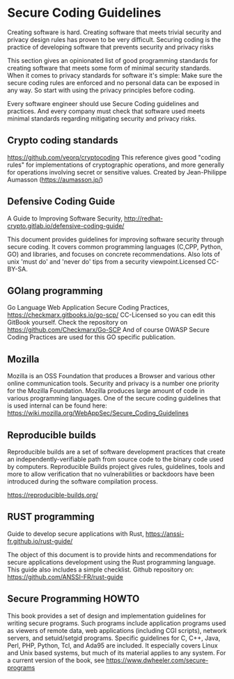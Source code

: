 #  Secure Coding Guidelines


Creating software is hard. Creating software that meets trivial security
and privacy design rules has proven to be very difficult. Securing
coding is the practice of developing software that prevents security and
privacy risks

This section gives an opinionated list of good programming standards for
creating software that meets some form of minimal security standards.
When it comes to privacy standards for software it\'s simple: Make sure
the secure coding rules are enforced and no personal data can be exposed
in any way. So start with using the privacy principles before coding.

Every software engineer should use Secure Coding guidelines and
practices. And every company must check that software used meets minimal
standards regarding mitigating security and privacy risks.

## Crypto coding standards

<https://github.com/veorq/cryptocoding> This reference gives good
\"coding rules\" for implementations of cryptographic operations, and
more generally for operations involving secret or sensitive values.
Created by Jean-Philippe Aumasson (<https://aumasson.jp/>)

## Defensive Coding Guide

A Guide to Improving Software Security,
<http://redhat-crypto.gitlab.io/defensive-coding-guide/>

This document provides guidelines for improving software security
through secure coding. It covers common programming languages (C,CPP,
Python, GO) and libraries, and focuses on concrete recommendations. Also
lots of unix \'must do\' and \'never do\' tips from a security
viewpoint.Licensed CC-BY-SA.

## GOlang programming

Go Language Web Application Secure Coding Practices,
<https://checkmarx.gitbooks.io/go-scp/> CC-Licensed so you can edit this
GitBook yourself. Check the repository on
<https://github.com/Checkmarx/Go-SCP> And of course OWASP Secure Coding
Practices are used for this GO specific publication.

## Mozilla

Mozilla is an OSS Foundation that produces a Browser and various other
online communication tools. Security and privacy is a number one
priority for the Mozilla Foundation. Mozilla produces large amount of
code in various programming languages. One of the secure coding
guidelines that is used internal can be found here:
<https://wiki.mozilla.org/WebAppSec/Secure_Coding_Guidelines>

## Reproducible builds

Reproducible builds are a set of software development practices that
create an independently-verifiable path from source code to the binary
code used by computers. Reproducible Builds project gives rules,
guidelines, tools and more to allow verification that no vulnerabilities
or backdoors have been introduced during the software compilation
process.

<https://reproducible-builds.org/>

## RUST programming

Guide to develop secure applications with Rust,
<https://anssi-fr.github.io/rust-guide/>

The object of this document is to provide hints and recommendations for
secure applications development using the Rust programming language.
This guide also includes a simple checklist. Github repository on:
<https://github.com/ANSSI-FR/rust-guide>

## Secure Programming HOWTO

This book provides a set of design and implementation guidelines for
writing secure programs. Such programs include application programs used
as viewers of remote data, web applications (including CGI scripts),
network servers, and setuid/setgid programs. Specific guidelines for C,
C++, Java, Perl, PHP, Python, Tcl, and Ada95 are included. It especially
covers Linux and Unix based systems, but much of its material applies to
any system. For a current version of the book, see
<https://www.dwheeler.com/secure-programs>
